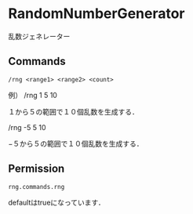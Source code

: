# RandomNumberGenerator
乱数ジェネレーター

## Commands
```
/rng <range1> <range2> <count>
```
例）
/rng 1 5 10

１から５の範囲で１０個乱数を生成する．

/rng -5 5 10

−５から５の範囲で１０個乱数を生成する．

## Permission
```
rng.commands.rng
```
defaultはtrueになっています．
